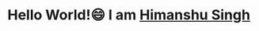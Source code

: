 # Hello World!:smile: I am <a href="https://www.linkedin.com/in/himanshu-singh16/">Himanshu Singh</a>
